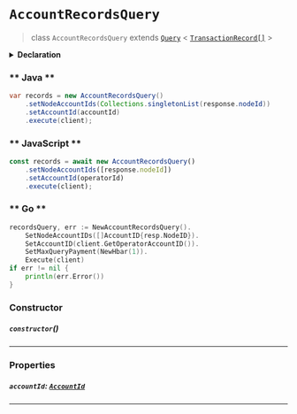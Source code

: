 # `AccountRecordsQuery`

> class `AccountRecordsQuery`
> extends [`Query`](reference/core/Query.md) <
> [`TransactionRecord[]`](reference/core/TransactionRecord.md) >

<details>
<summary><b>Declaration</b></summary>

```typescript
class AccountRecordsQuery extends Query<TransactionRecord[]> {
    constructor();

    /* property */ accountId: AccountId;
}
```

</details>

<!-- tabs:start -->

### ** Java **

```java
var records = new AccountRecordsQuery()
    .setNodeAccountIds(Collections.singletonList(response.nodeId))
    .setAccountId(accountId)
    .execute(client);
```

### ** JavaScript **

```javascript
const records = await new AccountRecordsQuery()
    .setNodeAccountIds([response.nodeId])
    .setAccountId(operatorId)
    .execute(client);
```

### ** Go **

```go
recordsQuery, err := NewAccountRecordsQuery().
    SetNodeAccountIDs([]AccountID{resp.NodeID}).
    SetAccountID(client.GetOperatorAccountID()).
    SetMaxQueryPayment(NewHbar(1)).
    Execute(client)
if err != nil {
    println(err.Error())
}
```

<!-- tabs:end -->

### Constructor

##### `constructor`()

---

### Properties

##### `accountId`: [`AccountId`](reference/cryptocurrency/AccountId.md)

---
